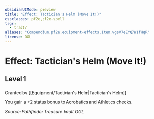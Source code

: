 ```yaml
---
obsidianUIMode: preview
title: "Effect: Tactician's Helm (Move It!)"
cssclasses: pf2e,pf2e-spell
tags:
  - trait/
aliases: "Compendium.pf2e.equipment-effects.Item.vgsV7eEYQ7W1fHqR"
license: OGL
---
```

# Effect: Tactician's Helm (Move It!)
## Level 1
### 






Granted by [[Equipment/Tactician's Helm|Tactician's Helm]]

You gain a +2 status bonus to Acrobatics and Athletics checks.

*Source: Pathfinder Treasure Vault*
*OGL*